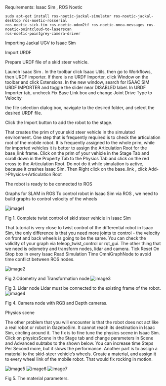 Requirements: Isaac Sim , ROS Noetic
```
sudo apt-get install ros-noetic-jackal-simulator ros-noetic-jackal-desktop ros-noetic-rosserial
ros-noetic-sick-tim ros-noetic-odom2tf ros-noetic-nmea-messages ros-noetic-pointcloud-to-laserscan
ros-noetic-pointgrey-camera-driver 
```

Importing Jackal UGV to Isaac Sim

Import URDF

Prepare URDF file of a skid steer vehicle. 

Launch Isaac Sim . In the toolbar click Isaac Utils, then go to Workflows, then URDF importer. If there is no URDF Importer, click Window on the toolbar and click Extensions. In the new window, search for ISAAC SIM URDF IMPORTER and toggle the slider near DISABLED label.
In URDF Importer tab, uncheck Fix Base Link box and change Joint Drive Type to Velocity

the file selection dialog box, navigate to the desired folder, and select the desired URDF file.

Click the Import button to add the robot to the stage.

That creates the prim of your skid steer vehicle in the simulated environment. One step that is frequently required is to check the articulation root of the mobile robot. It is frequently assigned to the whole prim, while for imported vehicles it is better to assign the Articulation Root for the base_link frame.
Click on the prim of your vehicle in the Stage Tab and scroll down in the Property Tab to the Physics Tab and click on the red cross to the Articulation Root. Do not do it while simulation is active, because it crashes Isaac Sim.
Then Right click on the base_link , click Add->Physics->Articulation Root

The robot is ready to be connected to ROS
	
Graphs for SLAM in ROS
To control robot in Isaac Sim via ROS , we need to build graphs  to control velocity of the wheels

![image1](https://github.com/ALARIS-NU/jackal-ugv-isaac-sim/assets/63298970/3c84e666-5334-4687-adba-f70c5a3c9f4c)

Fig 1. Complete twist control of skid steer vehicle in Isaac Sim


That tutorial is very close to twist control of the differential robot in Isaac Sim, the only difference is that you need more joints to control - the velocity on front and back wheels is going to be the same. You can check the validity of your graph via teleop_twist_control or rqt_gui.
The other thing that we need is odometry and transform nodes, lidar and camera. Tick Reset On Stop box in every Isaac Read Simulation Time OmniGraphNode to avoid time conflict between ROS nodes.

![image2](https://github.com/ALARIS-NU/jackal-ugv-isaac-sim/assets/63298970/1f5ba06a-bc09-48f5-a7e1-46f693c5ddc0)

Fig 2.Odometry and Transformation node
![image3](https://github.com/ALARIS-NU/jackal-ugv-isaac-sim/assets/63298970/7abf1ee5-e005-4d1f-8a1e-947a37795d17)

Fig 3. Lidar node
Lidar must be connected to the existing frame of the robot.
![image4](https://github.com/ALARIS-NU/jackal-ugv-isaac-sim/assets/63298970/9810790f-9cd1-4436-82da-e5deac126a48)

Fig 4. Camera node with RGB and Depth cameras.

Physics scene

The other problem that you will encounter is that the robot does not act like a real robot or robot in GazeboSim. It cannot reach its destination in Isaac Sim, circling around it. The fix is to fine tune the physics scene in Isaac Sim. Click on physicsScene in the Stage tab and change parameters in Scene and Advanced subtabs to the shown below. You can increase time Steps Per Second more, but it slows the performance. 
Another part is to assign a material to the skid-steer vehicle’s wheels. Create a material, and assign it to every wheel link of the mobile robot. That would fix rocking in motion.

![image5](https://github.com/ALARIS-NU/jackal-ugv-isaac-sim/assets/63298970/2de319ff-594d-444e-93cd-7506c7924cf2)
![image6](https://github.com/ALARIS-NU/jackal-ugv-isaac-sim/assets/63298970/4a8f06f7-db9f-472a-b291-6d8c7a44ecd7)
![image7](https://github.com/ALARIS-NU/jackal-ugv-isaac-sim/assets/63298970/6878b002-9645-4a40-a120-a0993f4130bb)




Fig 5. The material parameters.
